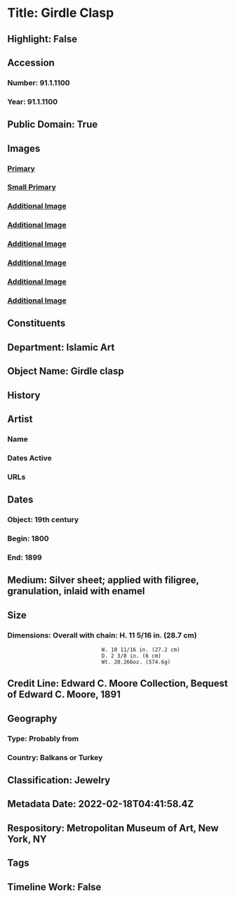 # Title: Girdle Clasp
## Highlight: False
## Accession
### Number: 91.1.1100
### Year: 91.1.1100
## Public Domain: True
## Images
### [Primary](https://images.metmuseum.org/CRDImages/is/original/DP-15436-034.jpg)
### [Small Primary](https://images.metmuseum.org/CRDImages/is/web-large/DP-15436-034.jpg)
### [Additional Image](https://images.metmuseum.org/CRDImages/is/original/DP-19121-001.jpg)
### [Additional Image](https://images.metmuseum.org/CRDImages/is/original/91.1.1100.jpg)
### [Additional Image](https://images.metmuseum.org/CRDImages/is/original/LC-91-1-1100_back.jpg)
### [Additional Image](https://images.metmuseum.org/CRDImages/is/original/LC-91-1-1100_front.jpg)
### [Additional Image](https://images.metmuseum.org/CRDImages/is/original/DP-17262-001.jpg)
### [Additional Image](https://images.metmuseum.org/CRDImages/is/original/DP-15436-033.jpg)
## Constituents
## Department: Islamic Art
## Object Name: Girdle clasp
## History
## Artist
### Name
### Dates Active
### URLs
## Dates
### Object: 19th century
### Begin: 1800
### End: 1899
## Medium: Silver sheet; applied with filigree, granulation, inlaid with enamel
## Size
### Dimensions: Overall with chain: H. 11 5/16 in. (28.7 cm)
                                  W. 10 11/16 in. (27.2 cm)
                                  D. 2 3/8 in. (6 cm)
                                  Wt. 20.266oz. (574.6g)
## Credit Line: Edward C. Moore Collection, Bequest of Edward C. Moore, 1891
## Geography
### Type: Probably from
### Country: Balkans or Turkey
## Classification: Jewelry
## Metadata Date: 2022-02-18T04:41:58.4Z
## Respository: Metropolitan Museum of Art, New York, NY
## Tags
## Timeline Work: False